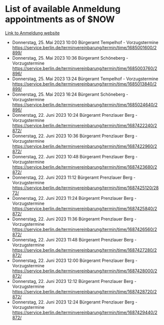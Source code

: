 # List of available Anmeldung appointments as of $NOW
[Link to Anmeldung website](https://service.berlin.de/terminvereinbarung/termin/tag.php?termin=1&anliegen[]=120686&dienstleisterlist=122210,122217,327316,122219,327312,122227,327314,122231,327346,122243,327348,122254,122252,329742,122260,329745,122262,329748,122271,327278,122273,327274,122277,327276,330436,122280,327294,122282,327290,122284,327292,122291,327270,122285,327266,122286,327264,122296,327268,150230,329760,122297,327286,122294,327284,122312,329763,122314,329775,122304,327330,122311,327334,122309,327332,317869,122281,327352,122279,329772,122283,122276,327324,122274,327326,122267,329766,122246,327318,122251,327320,122257,327322,122208,327298,122226,327300&herkunft=http%3A%2F%2Fservice.berlin.de%2Fdienstleistung%2F120686%2F)
- Donnerstag, 25. Mai 2023 10:00 Bürgeramt Tempelhof - Vorzugstermine https://service.berlin.de/terminvereinbarung/termin/time/1685001600/2899/
- Donnerstag, 25. Mai 2023 10:36 Bürgeramt Schöneberg - Vorzugstermine https://service.berlin.de/terminvereinbarung/termin/time/1685003760/2896/
- Donnerstag, 25. Mai 2023 13:24 Bürgeramt Tempelhof - Vorzugstermine https://service.berlin.de/terminvereinbarung/termin/time/1685013840/2899/
- Donnerstag, 25. Mai 2023 16:24 Bürgeramt Schöneberg - Vorzugstermine https://service.berlin.de/terminvereinbarung/termin/time/1685024640/2896/
- Donnerstag, 22. Juni 2023 10:24 Bürgeramt Prenzlauer Berg - Vorzugstermine https://service.berlin.de/terminvereinbarung/termin/time/1687422240/2872/
- Donnerstag, 22. Juni 2023 10:36 Bürgeramt Prenzlauer Berg - Vorzugstermine https://service.berlin.de/terminvereinbarung/termin/time/1687422960/2872/
- Donnerstag, 22. Juni 2023 10:48 Bürgeramt Prenzlauer Berg - Vorzugstermine https://service.berlin.de/terminvereinbarung/termin/time/1687423680/2872/
- Donnerstag, 22. Juni 2023 11:12 Bürgeramt Prenzlauer Berg - Vorzugstermine https://service.berlin.de/terminvereinbarung/termin/time/1687425120/2872/
- Donnerstag, 22. Juni 2023 11:24 Bürgeramt Prenzlauer Berg - Vorzugstermine https://service.berlin.de/terminvereinbarung/termin/time/1687425840/2872/
- Donnerstag, 22. Juni 2023 11:36 Bürgeramt Prenzlauer Berg - Vorzugstermine https://service.berlin.de/terminvereinbarung/termin/time/1687426560/2872/
- Donnerstag, 22. Juni 2023 11:48 Bürgeramt Prenzlauer Berg - Vorzugstermine https://service.berlin.de/terminvereinbarung/termin/time/1687427280/2872/
- Donnerstag, 22. Juni 2023 12:00 Bürgeramt Prenzlauer Berg - Vorzugstermine https://service.berlin.de/terminvereinbarung/termin/time/1687428000/2872/
- Donnerstag, 22. Juni 2023 12:12 Bürgeramt Prenzlauer Berg - Vorzugstermine https://service.berlin.de/terminvereinbarung/termin/time/1687428720/2872/
- Donnerstag, 22. Juni 2023 12:24 Bürgeramt Prenzlauer Berg - Vorzugstermine https://service.berlin.de/terminvereinbarung/termin/time/1687429440/2872/
